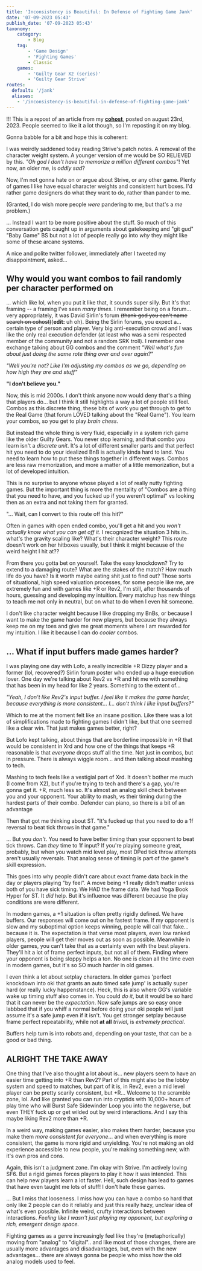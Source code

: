 ```yaml
---
title: 'Inconsistency is Beautiful: In Defense of Fighting Game Jank'
date: '07-09-2023 05:43'
publish_date: '07-09-2023 05:43'
taxonomy:
    category:
        - Blog
    tag:
        - 'Game Design'
        - 'Fighting Games'
        - Classic
    games:
        - 'Guilty Gear X2 (series)'
        - 'Guilty Gear Strive'
routes: 
  default: '/jank'
  aliases:
    - '/inconsistency-is-beautiful-in-defense-of-fighting-game-jank'
---
```


!!! This is a repost of an article from my **[cohost](https://cohost.org/Kayin/post/2590480-inconsistency-is-bea)**, posted on august 23rd, 2023. People seemed to like it a lot though, so I'm reposting it on my blog.

Gonna babble for a bit and hope this is coherent:

I was weirdly saddened today reading Strive's patch notes. A removal of the character weight system. A younger version of me would be SO RELIEVED by this. *"Oh god I don't have to memorize a million different combos"*! Yet now, an older me, is *oddly sad*?

Now, I'm not gonna hate on or argue about Strive, or any other game. Plenty of games I like have equal character weights and consistent hurt boxes. I'd rather game designers do what they want to do, rather than pander to me. 

(Granted, I do wish more people *were* pandering to me, but that's a *me* problem.)

... Instead I want to be more positive about the stuff. So much of this conversation gets caught up in arguments about gatekeeping and "git gud" "Baby Game" BS but not a lot of people really go into *why* they might like some of these arcane systems.

A nice and polite twitter follower, immediately after I tweeted my disappointment, asked...

## Why would you want combos to fail randomly per character performed on

... which like lol, when you put it like that, it sounds super silly. But it's that framing -- a framing I've seen *many times*. I remember being on a forum... very appropriately, it was David Sirlin's forum ~~(thank god you can't name search on cohost)~~(**edit:** uh oh). Being the Sirlin forums, you expect a... certain type of person and player. Very big anti-execution crowd and I was like the only real execution defender (at least who was a semi respected member of the community and not a random SRK troll). I remember one exchange talking about GG combos and the comment *"Well what's fun about just doing the same rote thing over and over again?"*

*"Well you're not? Like I'm adjusting my combos as we go, depending on how high they are and stuff"*

**"I don't believe you."**

Now, this is mid 2000s. I don't think anyone now would deny that's a thing that players do... but I think it still highlights a way a lot of people still feel. Combos as this discrete thing, these bits of work you get through to get to the Real Game (that forum LOVED talking about the "Real Game"). You learn your combos, so you get to play *brain chess*.

But instead the whole thing is very fluid, especially in a system rich game like the older Guilty Gears. You never stop learning, and that combo you learn isn't a *discrete unit*. It's a lot of different smaller parts and that perfect hit you need to do your idealized BnB is actually kinda hard to land. You need to learn how to put these things together in different ways. Combos are less raw memorization, and more a matter of a little memorization, but a lot of developed intuition.

This is no surprise to anyone whose played a lot of really nutty fighting games. But the important thing is more the mentality of "Combos are a thing that you need to have, and you fucked up if you weren't optimal" vs looking then as an extra and not taking them for granted.

"... Wait, can I convert to this route off this hit?"

Often in games with open ended combo, you'll get a hit and you *won't actually know what you can get off it*. I recognized the situation 3 hits in.. what's the gravity scaling like? What's their character weight? This route doesn't work on her hitboxes usually, but I think it might because of the weird height I hit at??

From there you gotta bet on yourself. Take the easy knockdown? Try to extend to a damaging route? What are the stakes of the match? How much life do you have? Is it worth maybe eating shit just to find out? Those sorts of situational, high speed valuation processes, for some people like me, are extremely fun and with games like +R or Rev2, I'm still, after thousands of hours, guessing and developing my intuition. Every matchup has new things to teach me not only in neutral, but on what to do when I even hit someone.

I don't like character weight because I like dropping my BnBs, or because I want to make the game harder for new players, but because they always keep me on my toes and give me great moments where I am rewarded for my intuition. I like it because I can do *cooler* combos.

## ... What if input buffers made games harder?

I was playing one day with Lofo, a really incredible +R Dizzy player and a former (lol, recovered?) Sirlin forum poster who ended up a huge execution lover. One day we're talking about Rev2 vs +R and hit me with something that has been in my head for like 2 years. Something to the extent of...

*"Yeah, I don't like Rev2's input buffer. I feel like it makes the game harder, because everything is more consistent... I... don't think I like input buffers?"*

Which to me at the moment felt like an insane position. Like there was a lot of simplifications made to fighting games I didn't like, but that one seemed like a clear win. That just makes games better, right?

But Lofo kept talking, about things that are borderline impossible in +R that would be consistent in Xrd and how one of the things that keeps +R reasonable is that *everyone* drops stuff all the time. Not just in combos, but in pressure. There is always wiggle room... and then talking about mashing to tech.

Mashing to tech feels like a vestigial part of Xrd. It doesn't bother me much (I come from X2), but if you're trying to tech and there's a gap, you're gonna get it. +R, much less so. It's almost an analog skill check between you and your opponent. Your ability to mash, vs their timing during the hardest parts of their combo. Defender can piano, so there is a bit of an advantage

Then that got me thinking about ST. "It's fucked up that you need to do a 1f reversal to beat tick throws in that game."

... But you *don't*. You need to have better timing than your opponent to beat tick throws. Can *they* time to 1f input? If you're playing someone great, probably, but when you watch mid level play, most DPed tick throw attempts aren't usually reversals. That analog sense of timing is part of the game's skill expression.

This goes into why people didn't care about exact frame data back in the day or players playing "by feel". A move being +1 really didn't matter unless both of you have sick timing. We HAD the frame data. We had Yoga Book Hyper for ST. It *did* help. But it's influence was different because the play conditions are were different.

In modern games, a +1 situation is often pretty rigidly defined. We have buffers. Our responses will come out on he fastest frame. If my opponent is slow and my suboptimal option keeps winning, people will call that fake... because it is. The expectation is that verse most players, even low ranked players, people will get their moves out as soon as possible. Meanwhile in older games, you can't take that as a certainty even with the best players. They'll hit a lot of frame perfect inputs, but not all of them. Finding where your opponent is being sloppy helps a ton. No one is clean all the time even in modern games, but it's so SO much harder in old games.

I even think a lot about setplay characters. In older games 'perfect knockdown into oki that grants an auto timed safe jump' is actually super hard (or really lucky happenstance). Heck, this is also where GG's variable wake up timing stuff also comes in. You could *do it*, but it would be so hard that it can never be the *expectation*. Now safe jumps are so easy once labbbed that if you whiff a normal before doing your oki people will just assume it's a safe jump even if it isn't. You get stronger setplay because frame perfect repeatability, while not **at all** *trivial*, is *extremely practical*.

Buffers help turn is into robots and, depending on your taste, that can be a good or bad thing.

## ALRIGHT THE TAKE AWAY

One thing that I've also thought a lot about is... new players seem to have an easier time getting into +R than Rev2? Part of this might also be the lobby system and speed to matches, but part of it is, in Rev2, even a mid level player can be pretty scarily consistent, but +R... Welcome to the scramble zone, lol. And like granted you can run into cryptids with 10,000+ hours of play time who will Burst Safe Sidewinder Loop you into the negaverse, but even THEY fuck up or get wilded out by weird interactions. And I say this maybe liking Rev2 more than +R.

In a weird way, making games easier, also makes them harder, because you make them *more consistent for everyone*... and when everything is more consistent, the game is more rigid and unyielding. You're not making an old experience accessible to new people, you're making something new, with it's own pros and cons.

Again, this isn't a judgment zone. I'm okay with Strive. I'm actively loving SF6. But a rigid games forces players to play it how it was intended. This can help new players learn a lot faster. Hell, such design has lead to games that have even taught me lots of stuff! I don't hate these games.

... But I miss that looseness. I miss how you can have a combo so hard that only like 2 people can do it reliably and just this really hazy, unclear idea of what's even possible. Infinite weird, crufty interactions between interactions. *Feeling like I wasn't just playing my opponent, but exploring a rich, emergent design space.*

Fighting games as a genre increasingly feel like they're (metaphorically) moving from "analog" to "digital".. and like most of those changes, there are usually more advantages and disadvantages, but, even with the new advantages... there are always gonna be people who miss how the old analog models used to feel.